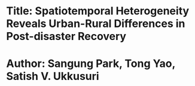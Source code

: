 # Title: Spatiotemporal Heterogeneity Reveals Urban-Rural Differences in Post-disaster Recovery
# Author: Sangung Park, Tong Yao, Satish V. Ukkusuri
